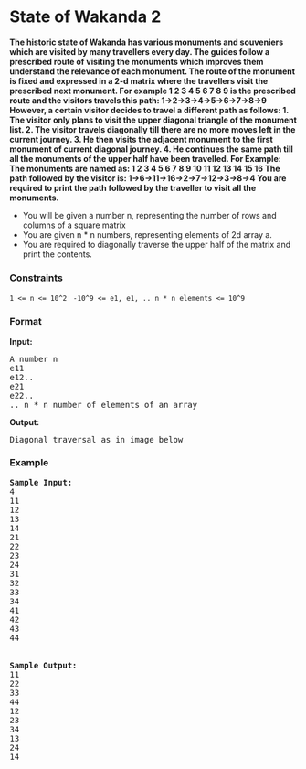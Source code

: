 <h1>State of Wakanda 2</h1>
<b>The historic state of Wakanda has various monuments and souveniers which are visited by many travellers every day. The guides follow a prescribed route of visiting the monuments which improves them understand the relevance of each monument. The route of the monument is fixed and expressed in a 2-d matrix where the travellers visit the prescribed next monument. For example
1  2  3
4  5  6
7  8  9
is the prescribed route and the visitors travels this path: 1->2->3->4->5->6->7->8->9
However, a certain visitor decides to travel a different path as follows:
1. The visitor only plans to visit the upper diagonal triangle of the monument list.
2. The visitor travels diagonally till there are no more moves left in the current journey.
3. He then visits the adjacent monument to the first monument of current diagonal journey.
4. He continues the same path till all the monuments of the upper half have been travelled.
For Example:
The monuments are named as:
1    2    3    4
5    6    7    8
9   10  11  12
13 14  15  16
The path followed by the visitor is: 1->6->11->16->2->7->12->3->8->4
You are required to print the path followed by the traveller to visit all the monuments.</b>

<div>
  <ul>
    <li>You will be given a number n, representing the number of rows and columns of a square matrix</li>
<li> You are given n * n numbers, representing elements of 2d array a.</li>
<li>You are required to diagonally traverse the upper half of the matrix and print the contents.</li>
  </ul>
</div>

<h3>Constraints</h3>
<code>1 <= n <= 10^2 </code>
<code>-10^9 <= e1, e1, .. n * n elements <= 10^9</code>

<h3>Format</h3>
<strong>Input:</strong>
<pre>
A number n
e11
e12..
e21
e22..
.. n * n number of elements of an array
</pre>

<strong>Output:</strong>
<pre>
Diagonal traversal as in image below
</pre>

<h3>Example</h3>
<pre>
<strong>Sample Input:</strong>
4
11
12
13
14
21
22
23
24
31
32
33
34
41
42
43
44
<br>
<strong>Sample Output:</strong>
11
22
33
44
12
23
34
13
24
14
</pre>
